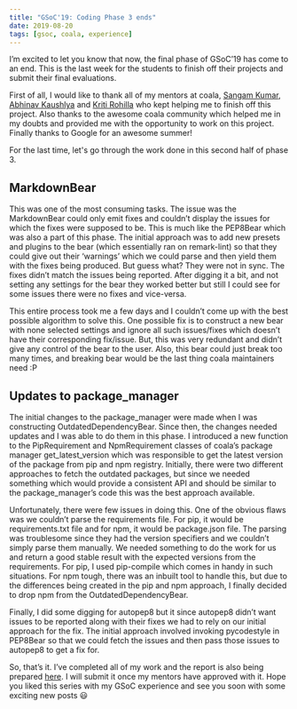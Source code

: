 ```yaml
---
title: "GSoC'19: Coding Phase 3 ends"
date: 2019-08-20
tags: [gsoc, coala, experience]
---
```


I’m excited to let you know that now, the final phase of GSoC’19 has come to an end. This is the last week for the students to finish off their projects and submit their final evaluations.

First of all, I would like to thank all of my mentors at coala, [Sangam Kumar](https://github.com/sangamcse), [Abhinav Kaushlya](https://github.com/abhishalya) and [Kriti Rohilla](https://github.com/kriti21) who kept helping me to finish off this project. Also thanks to the awesome coala community which helped me in my doubts and provided me with the opportunity to work on this project. Finally thanks to Google for an awesome summer!

For the last time, let's go through the work done in this second half of phase 3.

## MarkdownBear

This was one of the most consuming tasks. The issue was the MarkdownBear could only emit fixes and couldn’t display the issues for which the fixes were supposed to be. This is much like the PEP8Bear which was also a part of this phase. The initial approach was to add new presets and plugins to the bear (which essentially ran on remark-lint) so that they could give out their ‘warnings’ which we could parse and then yield them with the fixes being produced. But guess what? They were not in sync. The fixes didn’t match the issues being reported. After digging it a bit, and not setting any settings for the bear they worked better but still I could see for some issues there were no fixes and vice-versa.

This entire process took me a few days and I couldn’t come up with the best possible algorithm to solve this. One possible fix is to construct a new bear with none selected settings and ignore all such issues/fixes which doesn’t have their corresponding fix/issue. But, this was very redundant and didn’t give any control of the bear to the user. Also, this bear could just break too many times, and breaking bear would be the last thing coala maintainers need :P

## Updates to package_manager

The initial changes to the package_manager were made when I was constructing OutdatedDependencyBear. Since then, the changes needed updates and I was able to do them in this phase. I introduced a new function to the PipRequirement and NpmRequirement classes of coala’s package manager get_latest_version which was responsible to get the latest version of the package from pip and npm registry. Initially, there were two different approaches to fetch the outdated packages, but since we needed something which would provide a consistent API and should be similar to the package_manager’s code this was the best approach available.

Unfortunately, there were few issues in doing this. One of the obvious flaws was we couldn’t parse the requirements file. For pip, it would be requirements.txt file and for npm, it would be package.json file. The parsing was troublesome since they had the version specifiers and we couldn’t simply parse them manually. We needed something to do the work for us and return a good stable result with the expected versions from the requirements. For pip, I used pip-compile which comes in handy in such situations. For npm tough, there was an inbuilt tool to handle this, but due to the differences being created in the pip and npm approach, I finally decided to drop npm from the OutdatedDependencyBear.

Finally, I did some digging for autopep8 but it since autopep8 didn’t want issues to be reported along with their fixes we had to rely on our initial approach for the fix. The initial approach involved invoking pycodestyle in PEP8Bear so that we could fetch the issues and then pass those issues to autopep8 to get a fix for.

So, that’s it. I’ve completed all of my work and the report is also being prepared [here](https://bkhanale.github.io/GSoCReport). I will submit it once my mentors have approved with it. Hope you liked this series with my GSoC experience and see you soon with some exciting new posts 😃

